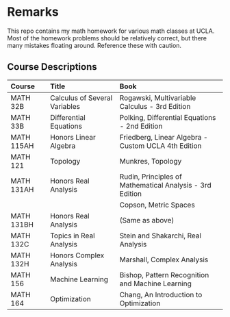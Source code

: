 # Remarks

This repo contains my math homework for various math classes at UCLA. Most of the homework problems should be relatively correct, but there many mistakes floating around. Reference these with caution.

## Course Descriptions

| Course      | Title                         | Book 
| :----       | :----                         | :---- 
| MATH 32B    | Calculus of Several Variables | Rogawski, Multivariable Calculus - 3rd Edition
| MATH 33B    | Differential Equations        | Polking, Differential Equations - 2nd Edition
| MATH 115AH  | Honors Linear Algebra         | Friedberg, Linear Algebra - Custom UCLA 4th Edition
| MATH 121    | Topology                      | Munkres, Topology
| MATH 131AH  | Honors Real Analysis          | Rudin, Principles of Mathematical Analysis - 3rd Edition
|             |                               | Copson, Metric Spaces
| MATH 131BH  | Honors Real Analysis          | (Same as above)
| MATH 132C	  | Topics in Real Analysis       | Stein and Shakarchi, Real Analysis
| MATH 132H   | Honors Complex Analysis       | Marshall, Complex Analysis
| MATH 156	  | Machine Learning			  | Bishop, Pattern Recognition and Machine Learning
| MATH 164	  | Optimization				  | Chang, An Introduction to Optimization
